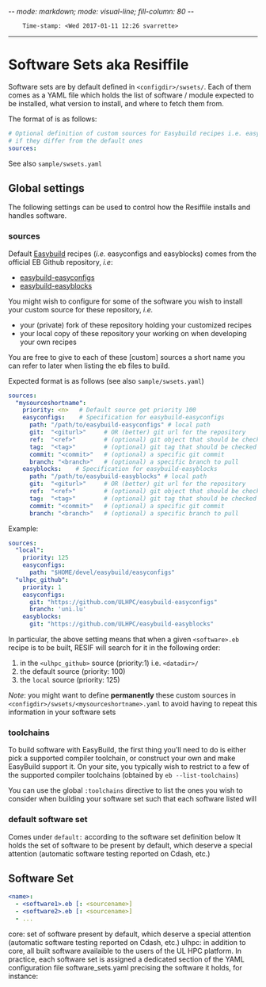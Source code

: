 -*- mode: markdown; mode: visual-line; fill-column: 80 -*-

        Time-stamp: <Wed 2017-01-11 12:26 svarrette>

-----------------------------
# Software Sets aka Resiffile

Software sets are by default defined in `<configdir>/swsets/`.
Each of them comes as a YAML file which holds the list of software / module expected to be installed, what version to install, and where to fetch them from.

The format of is as follows:

~~~yaml
# Optional definition of custom sources for Easybuild recipes i.e. easy{configs,blocks}
# if they differ from the default ones
sources:
~~~

See also `sample/swsets.yaml`

## Global settings

The following settings can be used to control how the Resiffile installs and handles software.

### sources

Default [Easybuild](https://hpcugent.github.io/easybuild) recipes (_i.e._ easyconfigs and easyblocks) comes from the official EB Github repository, _i.e_:

* [easybuild-easyconfigs](https://github.com/hpcugent/easybuild-easyconfigs)
* [easybuild-easyblocks](https://github.com/hpcugent/easybuild-easyblocks)

You might wish to configure for some of the software you wish to install your custom source for these repository, _i.e._

* your (private) fork of these repository holding your customized recipes
* your local copy of these repository your working on when developing your own recipes

You are free to give to each of these [custom] sources a short name you can refer to later when listing the eb files to build.

Expected format is as follows (see also `sample/swsets.yaml`)

~~~yaml
sources:
  "mysourceshortname":
    priority: <n>   # Default source get priority 100
    easyconfigs:    # Specification for easybuild-easyconfigs
      path: "/path/to/easybuild-easyconfigs" # local path
      git:  "<giturl>"     # OR (better) git url for the repository
      ref:  "<ref>"        # (optional) git object that should be checked out.
      tag:  "<tag>"        # (optional) git tag that should be checked out
      commit: "<commit>"   # (optional) a specific git commit
      branch: "<branch>"   # (optional) a specific branch to pull
    easyblocks:    # Specification for easybuild-easyblocks
      path: "/path/to/easybuild-easyblocks" # local path
      git:  "<giturl>"     # OR (better) git url for the repository
      ref:  "<ref>"        # (optional) git object that should be checked out.
      tag:  "<tag>"        # (optional) git tag that should be checked out
      commit: "<commit>"   # (optional) a specific git commit
      branch: "<branch>"   # (optional) a specific branch to pull
~~~
Example:

~~~yaml
sources:
  "local":
    priority: 125
    easyconfigs:
      path: "$HOME/devel/easybuild/easyconfigs"
  "ulhpc_github":
    priority: 1
    easyconfigs:
      git: "https://github.com/ULHPC/easybuild-easyconfigs"
      branch: 'uni.lu'
    easyblocks:
      git: "https://github.com/ULHPC/easybuild-easyblocks"
~~~

In particular, the above setting means that when a given `<software>.eb` recipe is to be built, RESIF will search for it in the following order:

1. in the `<ulhpc_github>` source (priority:1) i.e. `<datadir>/`
2. the default source (priority: 100)
3. the `local` source (priority: 125)


_Note_: you might want to define __permanently__ these custom sources in `<configdir>/swsets/<mysourceshortname>.yaml` to avoid having to repeat this information in your software sets


### toolchains

To build software with EasyBuild, the first thing you'll need to do is either pick a supported compiler toolchain, or construct your own and make EasyBuild support it.
On your site, you typically wish to restrict to a few of the supported compiler toolchains (obtained by `eb --list-toolchains`)

You can use the global `:toolchains` directive to list the ones you wish to consider when building your software set such that each software listed will

### default software set

Comes under `default:` according to the software set definition below
It holds the set of software to be present by default, which deserve a special attention (automatic software testing reported on Cdash, etc.)

## Software Set

```yaml
<name>:
  - <software1>.eb [: <sourcename>]
  - <software2>.eb [: <sourcename>]
  - ...
```


core: set of software present by default, which deserve a special attention (automatic software testing reported on Cdash, etc.)
ulhpc: in addition to core, all built software availaible to the users of the UL HPC platform.
In practice, each software set is assigned a dedicated section of the YAML configuration file software_sets.yaml precising the software it holds, for instance:
